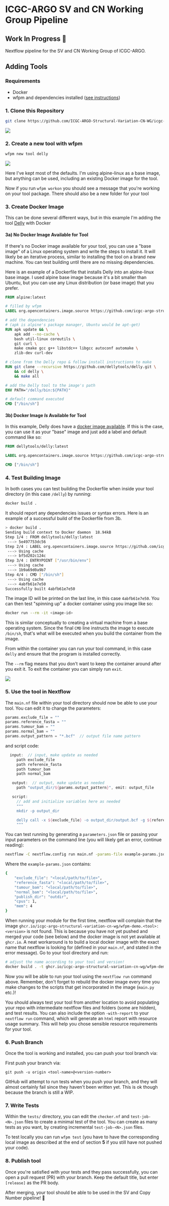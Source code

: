 # ICGC-ARGO SV and CN Working Group Pipeline

## Work In Progress 🚧

Nextflow pipeline for the SV and CN Working Group of ICGC-ARGO.

## Adding Tools

### Requirements
* Docker
* wfpm and dependencies installed ([see instructions](https://wfpm.readthedocs.io/en/latest/README.html#installation))

### 1. Clone this Repository
```bash
git clone https://github.com/ICGC-ARGO-Structural-Variation-CN-WG/icgc-argo-sv-copy-number.git
```
<img src="./docs/clone-repo.gif">

### 2. Create a new tool with wfpm
```bash
wfpm new tool delly
```
<img src="./docs/new-tool.gif">

Here I've kept most of the defaults. I'm using alpine-linux as a base image, but anything can be used, including an existing Docker image for the tool.

Now if you run `wfpm workon` you should see a message that you're working on your tool package. There should also be a new folder for your tool

### 3. Create Docker Image

This can be done several different ways, but in this example I'm adding the tool [Delly](https://github.com/dellytools/delly) with Docker

#### 3a) No Docker Image Available for Tool

If there's no Docker image available for your tool, you can use a "base image" of a Linux operating system and write the steps to install it. It will likely be an iterative process, similar to installing the tool on a brand new machine. You can test building until there are no missing dependencies.

Here is an example of a Dockerfile that installs Delly into an alpine-linux base image. I used alpine base image because it's a bit smaller than Ubuntu, but you can use any Linux distribution (or base image) that you prefer.

```Dockerfile
FROM alpine:latest

# filled by wfpm
LABEL org.opencontainers.image.source https://github.com/icgc-argo-structural-variation-cn-wg/icgc-argo-sv-copy-number

# add the dependencies 
# (apk is alpine's package manager, Ubuntu would be apt-get)
RUN apk update && \
    apk add --no-cache \
    bash util-linux coreutils \
    git curl \
    make cmake gcc g++ libstdc++ libgcc autoconf automake \
    zlib-dev curl-dev

# clone from the Delly repo & follow install instructions to make
RUN git clone --recursive https://github.com/dellytools/delly.git \
    && cd delly \
    && make all

# add the Delly tool to the image's path
ENV PATH="/delly/bin:${PATH}"

# default command executed
CMD ["/bin/sh"]
```

#### 3b) Docker Image _Is_ Available for Tool

In this example, Delly does have a [docker image available](https://hub.docker.com/r/dellytools/delly/tags?page=1&ordering=last_updated). If this is the case, you can use it as your "base" image and just add a label and default command like so:

```Dockerfile
FROM dellytools/delly:latest

LABEL org.opencontainers.image.source https://github.com/icgc-argo-structural-variation-cn-wg/icgc-argo-sv-copy-number

CMD ["/bin/sh"]
```

### 4. Test Building Image

In both cases you can test building the Dockerfile when inside your tool directory (in this case `/delly`) by running:
```bash
docker build .
```
It should report any dependencies issues or syntax errors. Here is an example of a successful build of the Dockerfile from 3b.
```bash
> docker build .
Sending build context to Docker daemon  18.94kB
Step 1/4 : FROM dellytools/delly:latest
 ---> 5e497753dc56
Step 2/4 : LABEL org.opencontainers.image.source https://github.com/icgc-argo-structural-variation-cn-wg/icgc-argo-sv-copy-number
 ---> Using cache
 ---> bf5d202c124c
Step 3/4 : ENTRYPOINT ["/usr/bin/env"]
 ---> Using cache
 ---> 1b9a69d0a9b7
Step 4/4 : CMD ["/bin/sh"]
 ---> Using cache
 ---> 4abfb61e7e50
Successfully built 4abfb61e7e50
```
The image ID will be printed on the last line, in this case `4abfb61e7e50`. You can then test "spinning up" a docker container using you image like so:
```bash
docker run --rm -it <image-id>
```

This is similar conceptually to creating a virtual machine from a base operating system. Since the final `CMD` line instructs the image to execute `/bin/sh`, that's what will be executed when you build the container from the image.

From within the container you can run your tool command, in this case `delly` and ensure that the program is installed correctly.

The `--rm` flag means that you don't want to keep the container around after you exit it. To exit the container you can simply run `exit`.

<img src="./docs/build-image.gif">

### 5. Use the tool in Nextflow

The `main.nf` file within your tool directory should now be able to use your tool. You can edit it to change the parameters:
```groovy
params.exclude_file = ""
params.reference_fasta = ""
params.tumour_bam = ""
params.normal_bam = ""
params.output_pattern = "*.bcf"  // output file name pattern
```
and script code:
```groovy
  input:  // input, make update as needed
     path exclude_file
     path reference_fasta
     path tumour_bam
     path normal_bam

   output:  // output, make update as needed
     path "output_dir/${params.output_pattern}", emit: output_file

   script:
     // add and initialize variables here as needed
     """
     mkdir -p output_dir

     delly call -x ${exclude_file} -o output_dir/output.bcf -g ${reference_fasta} ${tumour_bam} ${normal_bam}
     """
```

You can test running by generating a `parameters.json` file or passing your input parameters on the command line (you will likely get an error, continue reading):
```bash
nextflow -C nextflow.config run main.nf -params-file example-params.json
```
Where the `example-params.json` contains:
```bash
{
    "exclude_file": "<local/path/to/file>",
    "reference_fasta": "<local/path/to/file>",
    "tumour_bam": "<local/path/to/file>",
    "normal_bam": "<local/path/to/file>",
    "publish_dir": "outdir",
    "cpus": 1,
    "mem": 4
}
```

When running your module for the first time, nextflow will complain that the image `ghcr.io/icgc-argo-structural-variation-cn-wg/wfpm-demo.<tool>:<version>` is not found. This is because you have not yet pushed and merged your code (see below) and the docker image is not yet available at `ghcr.io`. A neat workaround is to build a local docker image with the exact name that nextflow is looking for (defined in your `main.nf`, and stated in the error message). Go to your tool directory and run:
```bash
# adjust the name according to your tool and version!
docker build . -t ghcr.io/icgc-argo-structural-variation-cn-wg/wfpm-demo.delly:0.1.0
```

Now you will be able to run your tool using the `nextflow run` command above. Remember, don't forget to rebuild the docker image every time you make changes to the scripts that get incorporated in the image (`main.py` etc.)!

You should always test your tool from another location to avoid populating your repo with intermediate nextflow files and folders (some are hidden), and test results. You can also include the option `-with-report` to your `nextflow run` command, which will generate an `html` report with resource usage summary. This will help you chose sensible resource requirements for your tool.

### 6. Push Branch

Once the tool is working and installed, you can push your tool branch via:

First push your branch via:
```
git push -u origin <tool-name>@<version-number>
```

GitHub will attempt to run tests when you push your branch, and they will almost certainly fail since they haven't been written yet. This is ok though because the branch is still a WIP.

### 7. Write Tests

Within the `tests/` directory, you can edit the `checker.nf` and `test-job-<N>.json` files to create a minimal test of the tool. You can create as many tests as you want, by creating incremental `test-job-<N>.json` files.

To test locally you can run `wfpm test` (you have to have the corresponding local image as described at the end of section **5** if you still have not pushed your code).

### 8. Publish tool

Once you're satisfied with your tests and they pass successfully, you can open a pull request (PR) with your branch. Keep the default title, but enter `[release]` as the PR body.

After merging, your tool should be able to be used in the SV and Copy Number pipeline! 🎉

 
